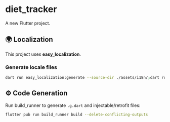 # diet_tracker

A new Flutter project.
## 🌍 Localization

This project uses **easy_localization**.

### Generate locale files

```bash
dart run easy_localization:generate --source-dir ./assets/i18n/;dart run easy_localization:generate --source-dir ./assets/i18n -f keys -o locale_keys.g.dart
```

## ⚙️ Code Generation

Run build_runner to generate `.g.dart` and injectable/retrofit files:

```bash
flutter pub run build_runner build --delete-conflicting-outputs
```